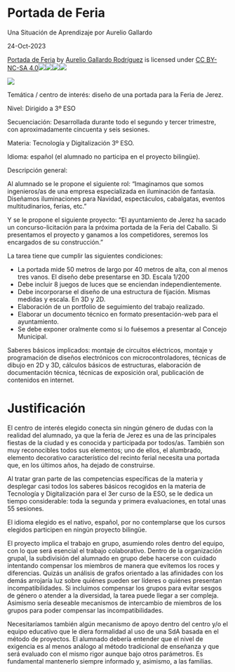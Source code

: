 Portada de Feria
================

Una Situación de Aprendizaje por Aurelio Gallardo

24-Oct-2023

[Portada de Feria](https://github.com/agrgal/cursoB2) by [Aurelio Gallardo Rodríguez](https://github.com/agrgal) is licensed under [CC BY-NC-SA 4.0![](https://mirrors.creativecommons.org/presskit/icons/cc.svg?ref=chooser-v1)![](https://mirrors.creativecommons.org/presskit/icons/by.svg?ref=chooser-v1)![](https://mirrors.creativecommons.org/presskit/icons/nc.svg?ref=chooser-v1)![](https://mirrors.creativecommons.org/presskit/icons/sa.svg?ref=chooser-v1)](http://creativecommons.org/licenses/by-nc-sa/4.0/?ref=chooser-v1)

![](https://upload.wikimedia.org/wikipedia/commons/thumb/1/1f/Portada_Feria_de_Abril_2013.jpeg/800px-Portada_Feria_de_Abril_2013.jpeg)



Temática / centro de interés: diseño de una portada para la Feria de Jerez.

Nivel: Dirigido a 3º ESO

Secuenciación: Desarrollada durante todo el segundo y tercer trimestre, con aproximadamente cincuenta y seis sesiones.

Materia: Tecnología y Digitalización 3º ESO.

Idioma: español (el alumnado no participa en el proyecto bilingüe).

Descripción general:

Al alumnado se le propone el siguiente rol: “Imaginamos que somos ingenieros/as de una empresa especializada en iluminación de fantasía. Diseñamos iluminaciones para Navidad, espectáculos, cabalgatas, eventos multitudinarios, ferias, etc.”

Y se le propone el siguiente proyecto: “El ayuntamiento de Jerez ha sacado un concurso-licitación para la próxima portada de la Feria del Caballo. Si presentamos el proyecto y ganamos a los competidores, seremos los encargados de su construcción.”

La tarea tiene que cumplir las siguientes condiciones:

*   La portada mide 50 metros de largo por 40 metros de alta, con al menos tres vanos. El diseño debe presentarse en 3D. Escala 1/200
*   Debe incluir 8 juegos de luces que se enciendan independientemente.
*   Debe incorporarse el diseño de una estructura de fijación. Mismas medidas y escala. En 3D y 2D.
*   Elaboración de un portfolio de seguimiento del trabajo realizado.
*   Elaborar un documento técnico en formato presentación-web para el ayuntamiento.
*   Se debe exponer oralmente como si lo fuésemos a presentar al Concejo Municipal.

Saberes básicos implicados: montaje de circuitos eléctricos, montaje y programación de diseños electrónicos con microcontroladores, técnicas de dibujo en 2D y 3D, cálculos básicos de estructuras, elaboración de documentación técnica, técnicas de exposición oral, publicación de contenidos en internet.

Justificación
=============

El centro de interés elegido conecta sin ningún género de dudas con la realidad del alumnado, ya que la feria de Jerez es una de las principales fiestas de la ciudad y es conocida y participada por todos/as. También son muy reconocibles todos sus elementos; uno de ellos, el alumbrado, elemento decorativo característico del recinto ferial necesita una portada que, en los últimos años, ha dejado de construirse.

Al tratar gran parte de las competencias específicas de la materia y desplegar casi todos los saberes básicos recogidos en la materia de Tecnología y Digitalización para el 3er curso de la ESO, se le dedica un tiempo considerable: toda la segunda y primera evaluaciones, en total unas 55 sesiones.

El idioma elegido es el nativo, español, por no contemplarse que los cursos elegidos participen en ningún proyecto bilingüe.

El proyecto implica el trabajo en grupo, asumiendo roles dentro del equipo, con lo que será esencial el trabajo colaborativo. Dentro de la organización grupal, la subdivisión del alumnado en grupo debe hacerse con cuidado intentando compensar los miembros de manera que evitemos los roces y diferencias. Quizás un análisis de grafos orientado a las afinidades con los demás arrojaría luz sobre quiénes pueden ser líderes o quiénes presentan incompatibilidades. Si incluimos compensar los grupos para evitar sesgos de género o atender a la diversidad, la tarea puede llegar a ser compleja. Asimismo sería deseable mecanismos de intercambio de miembros de los grupos para poder compensar las incompatibilidades.

Necesitaríamos también algún mecanismo de apoyo dentro del centro y/o el equipo educativo que le diera formalidad al uso de una SdA basada en el método de proyectos. El alumnado debería entender que el nivel de exigencia es al menos análogo al método tradicional de enseñanza y que será evaluado con el mismo rigor aunque bajo otros parámetros. Es fundamental mantenerlo siempre informado y, asimismo, a las familias.
